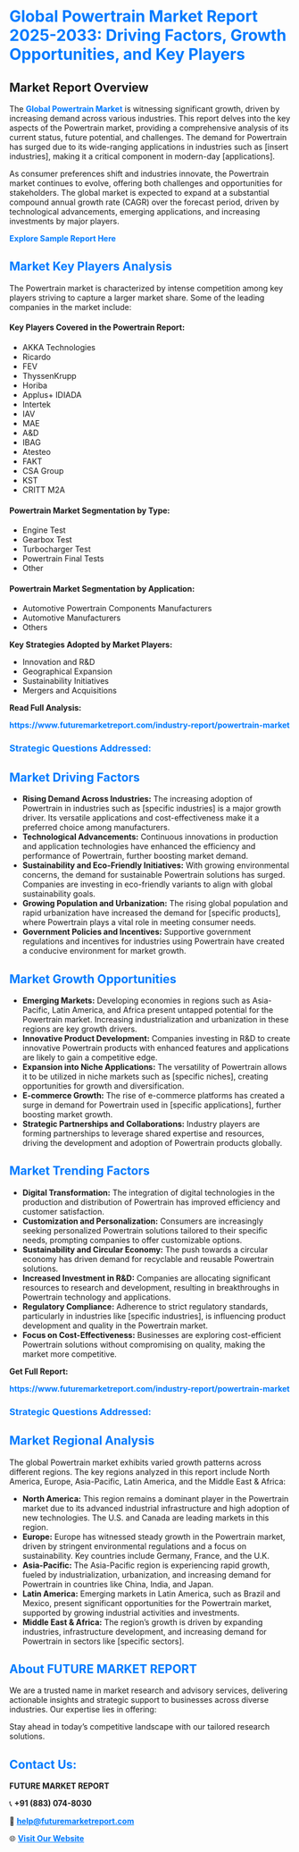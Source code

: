 <h1 style="color: #007BFF;">Global Powertrain Market Report 2025-2033: Driving Factors, Growth Opportunities, and Key Players</h1>

<section id="overview">
<h2>Market Report Overview</h2>
<p>The <a href="https://www.futuremarketreport.com/industry-report/powertrain-market" style="color: #007BFF; text-decoration: none;"><strong>Global Powertrain Market</strong></a> is witnessing significant growth, driven by increasing demand across various industries. This report delves into the key aspects of the Powertrain market, providing a comprehensive analysis of its current status, future potential, and challenges. The demand for Powertrain has surged due to its wide-ranging applications in industries such as [insert industries], making it a critical component in modern-day [applications].</p>
<p>As consumer preferences shift and industries innovate, the Powertrain market continues to evolve, offering both challenges and opportunities for stakeholders. The global market is expected to expand at a substantial compound annual growth rate (CAGR) over the forecast period, driven by technological advancements, emerging applications, and increasing investments by major players.</p>
</section>

<section id="overview">
<p><a href="https://www.futuremarketreport.com/request-sample/reportId=84377" style="color: #007BFF; text-decoration: none;"><strong>Explore Sample Report Here</strong></a></p>
</section>

<section id="key-players">
<h2 style="color: #007BFF;">Market Key Players Analysis</h2>
<p>The Powertrain market is characterized by intense competition among key players striving to capture a larger market share. Some of the leading companies in the market include:</p>
<h4>Key Players Covered in the Powertrain Report:</h4>
<ul><li>AKKA Technologies</li><li>Ricardo</li><li>FEV</li><li>ThyssenKrupp</li><li>Horiba</li><li>Applus+ IDIADA</li><li>Intertek</li><li>IAV</li><li>MAE</li><li>A&amp;D</li><li>IBAG</li><li>Atesteo</li><li>FAKT</li><li>CSA Group</li><li>KST</li><li>CRITT M2A</li></ul>
<h4>Powertrain Market Segmentation by Type:</h4>
<ul><li>Engine Test</li><li>Gearbox Test</li><li>Turbocharger Test</li><li>Powertrain Final Tests</li><li>Other</li></ul>

<h4>Powertrain Market Segmentation by Application:</h4>
<ul><li>Automotive Powertrain Components Manufacturers</li><li>Automotive Manufacturers</li><li>Others</li></ul>
<p><strong>Key Strategies Adopted by Market Players:</strong></p>
<ul>
<li>Innovation and R&D</li>
<li>Geographical Expansion</li>
<li>Sustainability Initiatives</li>
<li>Mergers and Acquisitions</li>
</ul>
</section>

<section>
<p><strong>Read Full Analysis: </strong></p><a href="https://www.futuremarketreport.com/industry-report/powertrain-market" style="color: #007BFF; text-decoration: none;"><strong>https://www.futuremarketreport.com/industry-report/powertrain-market</strong></a>
<h3 style="color: #007BFF;">Strategic Questions Addressed:</h3>
</section>

<section id="driving-factors">
<h2 style="color: #007BFF;">Market Driving Factors</h2>
<ul>
<li><strong>Rising Demand Across Industries:</strong> The increasing adoption of Powertrain in industries such as [specific industries] is a major growth driver. Its versatile applications and cost-effectiveness make it a preferred choice among manufacturers.</li>
<li><strong>Technological Advancements:</strong> Continuous innovations in production and application technologies have enhanced the efficiency and performance of Powertrain, further boosting market demand.</li>
<li><strong>Sustainability and Eco-Friendly Initiatives:</strong> With growing environmental concerns, the demand for sustainable Powertrain solutions has surged. Companies are investing in eco-friendly variants to align with global sustainability goals.</li>
<li><strong>Growing Population and Urbanization:</strong> The rising global population and rapid urbanization have increased the demand for [specific products], where Powertrain plays a vital role in meeting consumer needs.</li>
<li><strong>Government Policies and Incentives:</strong> Supportive government regulations and incentives for industries using Powertrain have created a conducive environment for market growth.</li>
</ul>
</section>

<section id="growth-opportunities">
<h2 style="color: #007BFF;">Market Growth Opportunities</h2>
<ul>
<li><strong>Emerging Markets:</strong> Developing economies in regions such as Asia-Pacific, Latin America, and Africa present untapped potential for the Powertrain market. Increasing industrialization and urbanization in these regions are key growth drivers.</li>
<li><strong>Innovative Product Development:</strong> Companies investing in R&D to create innovative Powertrain products with enhanced features and applications are likely to gain a competitive edge.</li>
<li><strong>Expansion into Niche Applications:</strong> The versatility of Powertrain allows it to be utilized in niche markets such as [specific niches], creating opportunities for growth and diversification.</li>
<li><strong>E-commerce Growth:</strong> The rise of e-commerce platforms has created a surge in demand for Powertrain used in [specific applications], further boosting market growth.</li>
<li><strong>Strategic Partnerships and Collaborations:</strong> Industry players are forming partnerships to leverage shared expertise and resources, driving the development and adoption of Powertrain products globally.</li>
</ul>
</section>

<section id="trending-factors">
<h2 style="color: #007BFF;">Market Trending Factors</h2>
<ul>
<li><strong>Digital Transformation:</strong> The integration of digital technologies in the production and distribution of Powertrain has improved efficiency and customer satisfaction.</li>
<li><strong>Customization and Personalization:</strong> Consumers are increasingly seeking personalized Powertrain solutions tailored to their specific needs, prompting companies to offer customizable options.</li>
<li><strong>Sustainability and Circular Economy:</strong> The push towards a circular economy has driven demand for recyclable and reusable Powertrain solutions.</li>
<li><strong>Increased Investment in R&D:</strong> Companies are allocating significant resources to research and development, resulting in breakthroughs in Powertrain technology and applications.</li>
<li><strong>Regulatory Compliance:</strong> Adherence to strict regulatory standards, particularly in industries like [specific industries], is influencing product development and quality in the Powertrain market.</li>
<li><strong>Focus on Cost-Effectiveness:</strong> Businesses are exploring cost-efficient Powertrain solutions without compromising on quality, making the market more competitive.</li>
</ul>
</section>

<section>
<p><strong>Get Full Report: </strong></p><a href="https://www.futuremarketreport.com/industry-report/powertrain-market" style="color: #007BFF; text-decoration: none;"><strong>https://www.futuremarketreport.com/industry-report/powertrain-market</strong></a>
<h3 style="color: #007BFF;">Strategic Questions Addressed:</h3>
</section>


<section id="regional-analysis">
<h2 style="color: #007BFF;">Market Regional Analysis</h2>
<p>The global Powertrain market exhibits varied growth patterns across different regions. The key regions analyzed in this report include North America, Europe, Asia-Pacific, Latin America, and the Middle East & Africa:</p>
<ul>
<li><strong>North America:</strong> This region remains a dominant player in the Powertrain market due to its advanced industrial infrastructure and high adoption of new technologies. The U.S. and Canada are leading markets in this region.</li>
<li><strong>Europe:</strong> Europe has witnessed steady growth in the Powertrain market, driven by stringent environmental regulations and a focus on sustainability. Key countries include Germany, France, and the U.K.</li>
<li><strong>Asia-Pacific:</strong> The Asia-Pacific region is experiencing rapid growth, fueled by industrialization, urbanization, and increasing demand for Powertrain in countries like China, India, and Japan.</li>
<li><strong>Latin America:</strong> Emerging markets in Latin America, such as Brazil and Mexico, present significant opportunities for the Powertrain market, supported by growing industrial activities and investments.</li>
<li><strong>Middle East & Africa:</strong> The region’s growth is driven by expanding industries, infrastructure development, and increasing demand for Powertrain in sectors like [specific sectors].</li>
</ul>
</section>

<footer>
<h2 style="color: #007BFF;">About FUTURE MARKET REPORT</h2>
<p>We are a trusted name in market research and advisory services, delivering actionable insights and strategic support to businesses across diverse industries. Our expertise lies in offering:</p>

<p>Stay ahead in today’s competitive landscape with our tailored research solutions.</p>

<h2 style="color: #007BFF;">Contact Us:</h2>
<p><strong>FUTURE MARKET REPORT</strong></p>
<p>📞 <strong>+91 (883) 074-8030</strong></p>
<p>📧 <strong><a href="mailto:help@futuremarketreport.com" style="color: #007BFF;">help@futuremarketreport.com</a></strong></p>
<p>🌐 <strong><a href="https://www.futuremarketreport.com/" style="color: #007BFF;">Visit Our Website</a></strong></p>
</footer>